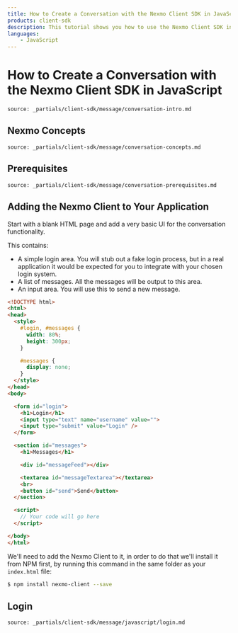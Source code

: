 ```yaml
---
title: How to Create a Conversation with the Nexmo Client SDK in JavaScript
products: client-sdk
description: This tutorial shows you how to use the Nexmo Client SDK in your JavaScript application in order to create a conversation and invite members.
languages:
    - JavaScript
---
```


# How to Create a Conversation with the Nexmo Client SDK in JavaScript

```partial
source: _partials/client-sdk/message/conversation-intro.md
```

## Nexmo Concepts

```partial
source: _partials/client-sdk/message/conversation-concepts.md
```

## Prerequisites

```partial
source: _partials/client-sdk/message/conversation-prerequisites.md
```

## Adding the Nexmo Client to Your Application

Start with a blank HTML page and add a very basic UI for the conversation functionality. 

This contains:
- A simple login area. You will stub out a fake login process, but in a real application it would be expected for you to integrate with your chosen login system.
- A list of messages. All the messages will be output to this area.
- An input area. You will use this to send a new message.

```html
<!DOCTYPE html>
<html>
<head>
  <style>
    #login, #messages {
      width: 80%;
      height: 300px;
    }

    #messages {
      display: none;
    }
  </style>
</head>
<body>

  <form id="login">
    <h1>Login</h1>
    <input type="text" name="username" value="">
    <input type="submit" value="Login" />
  </form>

  <section id="messages">
    <h1>Messages</h1>

    <div id="messageFeed"></div>

    <textarea id="messageTextarea"></textarea>
    <br>
    <button id="send">Send</button>
  </section>

  <script>
    // Your code will go here
  </script>

</body>
</html>
```

We'll need to add the Nexmo Client to it, in order to do that we'll install it from NPM first, by running this command in the same folder as your `index.html` file:

```bash
$ npm install nexmo-client --save
```

## Login

```partial
source: _partials/client-sdk/message/javascript/login.md
```
